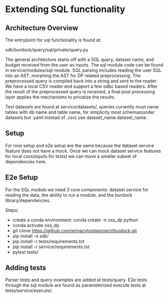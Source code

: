 # Extending SQL functionality

## Architecture Overview
The entrypoint for sql functionality is found at:

sdk/burdock/query/sql/private/query.py

The general architecture starts off with a SQL query, dataset name, and budget received from the user as inputs. The sql module code can be found in service/modules/sql-module.
SQL parsing includes reading the user SQL into an AST, morphing the AST for DP related preprocessing. The preprocessed query is compiled back into a string and sent to the reader. We have a local CSV reader and support a few odbc based readers. After the result of the preprocessed query is received, a final post processing layer applies the mechanisms to privatize the results.


Test datasets are found at service/datasets/, queries currently must name tables with db name and table name, for simplicity most schemas(under datasets but .yaml instead of .csv) use dataset_name.dataset_name.


## Setup
For now setup and e2e setup are the same because the dataset service feature does not have a mock. Once we can mock dataset service features for local csvs(inputs for tests) we can move a smaller subset of dependencies here.


## E2e Setup
For the SQL module we need 3 core components: dataset service for reading the data, the ability to run a module, and the burdock library/dependencies.


Steps:
- create a conda environment: conda create -n oss_dp python
- conda activate oss_dp
- git clone https://github.com/privacytoolsproject/burdock.git
- pip install -e sdk/
- pip install -r tests/requirements.txt
- pip install -r service/requirements.txt
- pytest tests/


## Adding tests
Parser tests and query examples are added at tests/query. E2e tests through the sql module are found as parameterized execute tests at tests/service/execute/.
